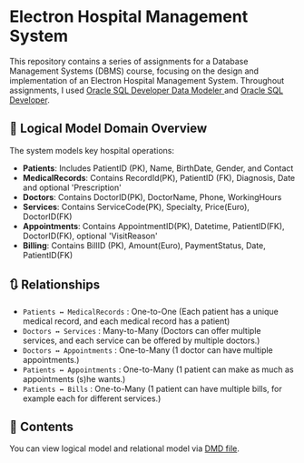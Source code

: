 # Electron Hospital Management System
This repository contains a series of assignments for a Database Management Systems (DBMS) course, focusing on the design and implementation of an Electron Hospital Management System. Throughout assignments, I used <a href="https://www.oracle.com/database/sqldeveloper/technologies/sql-data-modeler/download/">Oracle SQL Developer Data Modeler </a> and <a href="https://www.oracle.com/database/sqldeveloper/technologies/download/">Oracle SQL Developer</a>.

## 📌 Logical Model Domain Overview
The system models key hospital operations:
- **Patients**: Includes PatientID (PK), Name, BirthDate, Gender, and Contact
- **MedicalRecords**: Contains RecordId(PK), PatientID (FK), Diagnosis, Date and optional 'Prescription'
- **Doctors**: Contains DoctorID(PK), DoctorName, Phone, WorkingHours
- **Services**: Contains ServiceCode(PK), Specialty, Price(Euro), DoctorID(FK)
- **Appointments**: Contains AppointmentID(PK), Datetime, PatientID(FK), DoctorID(FK), optional 'VisitReason'
- **Billing**: Contains BillID (PK), Amount(Euro), PaymentStatus, Date, PatientID(FK)
  
## 🔃 Relationships

- `Patients ↔ MedicalRecords` : One-to-One (Each patient has a unique medical record, and each medical record has a patient)
- `Doctors ↔ Services` : Many-to-Many  (Doctors can offer multiple services, and each service can be offered by multiple doctors.)
- `Doctors ↔ Appointments` : One-to-Many  (1 doctor can have multiple appointments.)
- `Patients ↔ Appointments` : One-to-Many  (1 patient can make as much as appointments (s)he wants.)
- `Patients ↔ Bills` : One-to-Many (1 patient can have multiple bills, for example each for different services.)

## 📁 Contents
You can view logical model and relational model via <a href="https://github.com/Ilaha-Habibova/Electron-hospital-DBMS/blob/main/Hospital-Logical_Model.dmd">DMD file</a>. <br>


